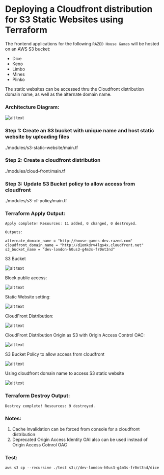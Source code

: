 # Deploying a Cloudfront distribution for S3 Static Websites using Terraform

The frontend applications for the following ```RAZED House Games``` will be hosted on an AWS S3 bucket:
- Dice
- Keno
- Limbo
- Mines
- Plinko

The static websites can be accessed thru the Cloudfront distribution domain name, as well as the alternate domain name. 

### Architecture Diagram:

![alt text](/images/diagram.png)

### Step 1: Create an S3 bucket with unique name and host static website by uploading files

./modules/s3-static-website/main.tf

### Step 2: Create a cloudfront distribution 

./modules/cloud-front/main.tf

### Step 3: Update S3 Bucket policy to allow access from cloudfront 

./modules/s3-cf-policy/main.tf

### Terraform Apply Output:
```
Apply complete! Resources: 11 added, 0 changed, 0 destroyed.

Outputs:

alternate_domain_name = "http://house-games-dev.razed.com"
cloudfront_domain_name = "http://d1omkdrv4lqs4x.cloudfront.net"
s3_bucket_name = "dev-london-h0us3-g4m3s-fr0nt3nd"
```

S3 Bucket

![alt text](/images/s3bucket.png)

Block public access:

![alt text](/images/s3blockpublicaccess.png)

Static Website setting:

![alt text](/images/s3staticweb.png)

CloudFront Distribution:

![alt text](/images/cfdist.png)

CloudFront Distribution Origin as S3 with Origin Access Control OAC:

![alt text](/images/s3oac.png)

S3 Bucket Policy to allow access from cloudfront 

![alt text](/images/s3policy.png)

Using cloudfront domain name to access S3 static website

![alt text](/images/website1.png)

### Terraform Destroy Output:
```
Destroy complete! Resources: 9 destroyed.
```

### Notes:
1. Cache Invalidation can be forced from console for a cloudfront distribution
2. Deprecated Origin Access Identity OAI also can be used instead of Origin Access Cotnrol OAC

### Test:
 ```
 aws s3 cp --recursive ./test s3://dev-london-h0us3-g4m3s-fr0nt3nd/dice
 ```